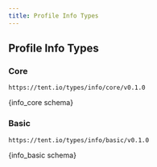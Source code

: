 ```yaml
---
title: Profile Info Types
---
```


## Profile Info Types

### Core

`https://tent.io/types/info/core/v0.1.0`

{info_core schema}


### Basic

`https://tent.io/types/info/basic/v0.1.0`

{info_basic schema}

